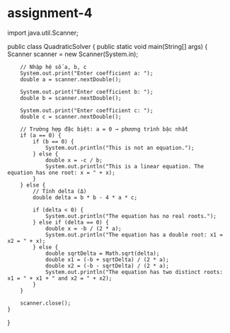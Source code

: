 # assignment-4
import java.util.Scanner;

public class QuadraticSolver {
    public static void main(String[] args) {
        Scanner scanner = new Scanner(System.in);

        // Nhập hệ số a, b, c
        System.out.print("Enter coefficient a: ");
        double a = scanner.nextDouble();

        System.out.print("Enter coefficient b: ");
        double b = scanner.nextDouble();

        System.out.print("Enter coefficient c: ");
        double c = scanner.nextDouble();

        // Trường hợp đặc biệt: a = 0 → phương trình bậc nhất
        if (a == 0) {
            if (b == 0) {
                System.out.println("This is not an equation.");
            } else {
                double x = -c / b;
                System.out.println("This is a linear equation. The equation has one root: x = " + x);
            }
        } else {
            // Tính delta (Δ)
            double delta = b * b - 4 * a * c;

            if (delta < 0) {
                System.out.println("The equation has no real roots.");
            } else if (delta == 0) {
                double x = -b / (2 * a);
                System.out.println("The equation has a double root: x1 = x2 = " + x);
            } else {
                double sqrtDelta = Math.sqrt(delta);
                double x1 = (-b + sqrtDelta) / (2 * a);
                double x2 = (-b - sqrtDelta) / (2 * a);
                System.out.println("The equation has two distinct roots: x1 = " + x1 + " and x2 = " + x2);
            }
        }

        scanner.close();
    }
}

 
